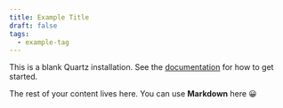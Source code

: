 ```yaml
---
title: Example Title
draft: false
tags:
  - example-tag
---
```


This is a blank Quartz installation.
See the [documentation](https://quartz.jzhao.xyz) for how to get started.

The rest of your content lives here. You can use **Markdown** here 😀